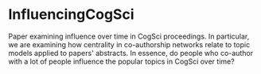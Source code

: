 # InfluencingCogSci

Paper examining influence over time in CogSci proceedings. In particular, we are examining how centrality in co-authorship networks relate to topic models applied to papers' abstracts. In essence, do people who co-author with a lot of people influence the popular topics in CogSci over time?